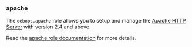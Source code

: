 ### apache

The `debops.apache` role allows you to setup and manage the [Apache HTTP
Server](https://httpd.apache.org/) with version 2.4 and above.

Read the [apache role documentation](https://docs.debops.org/en/stable-3.2/ansible/roles/apache/) for more details.
